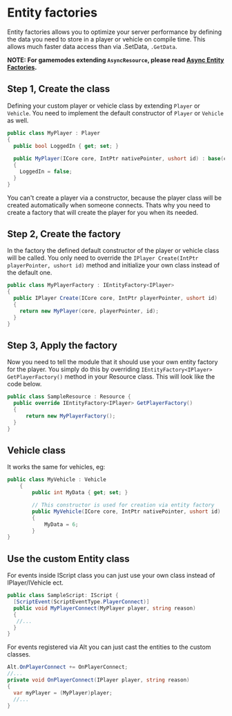 # Entity factories

Entity factories allows you to optimize your server performance by defining the data you need to store in a player or vehicle on compile time. This allows much faster data access than via .SetData, ```.GetData```.

**NOTE: For gamemodes extending ``AsyncResource``, please read [Async Entity Factories](async-entity-factories.md).**

## Step 1, Create the class

Defining your custom player or vehicle class by extending ```Player``` or ```Vehicle```.
You need to implement the default constructor of ```Player``` or ```Vehicle``` as well. 

```csharp
public class MyPlayer : Player
{
  public bool LoggedIn { get; set; }
  
  public MyPlayer(ICore core, IntPtr nativePointer, ushort id) : base(core, nativePointer, id)
  {
    LoggedIn = false;
  }
}
```

You can't create a player via a constructor, because the player class will be created automatically when someone connects.
Thats why you need to create a factory that will create the player for you when its needed.

## Step 2, Create the factory

In the factory the defined default constructor of the player or vehicle class will be called.
You only need to override the ```IPlayer Create(IntPtr playerPointer, ushort id)``` method and initialize your own class instead of the default one.

```csharp
public class MyPlayerFactory : IEntityFactory<IPlayer>
{
  public IPlayer Create(ICore core, IntPtr playerPointer, ushort id)
  {
    return new MyPlayer(core, playerPointer, id);
  }
}
```

## Step 3, Apply the factory

Now you need to tell the module that it should use your own entity factory for the player.
You simply do this by overriding ```IEntityFactory<IPlayer> GetPlayerFactory()``` method in your Resource class.
This will look like the code below.

```csharp
public class SampleResource : Resource {
  public override IEntityFactory<IPlayer> GetPlayerFactory()
  {
      return new MyPlayerFactory();
  }
}
```

## Vehicle class

It works the same for vehicles, eg:
```csharp
public class MyVehicle : Vehicle
    {
        public int MyData { get; set; }

        // This constructor is used for creation via entity factory
        public MyVehicle(ICore core, IntPtr nativePointer, ushort id) : base(core, nativePointer, id)
        {
            MyData = 6;
        }
}
```

## Use the custom Entity class

For events inside IScript class you can just use your own class instead of IPlayer/IVehicle ect.

```csharp
public class SampleScript: IScript {
  [ScriptEvent(ScriptEventType.PlayerConnect)]
  public void MyPlayerConnect(MyPlayer player, string reason)
  {
   //...
  }
}
```

For events registered via Alt you can just cast the entities to the custom classes.

```csharp
Alt.OnPlayerConnect += OnPlayerConnect;
//...
private void OnPlayerConnect(IPlayer player, string reason)
{
  var myPlayer = (MyPlayer)player;
  //...
}
```
